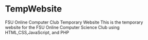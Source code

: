 # TempWebsite
FSU Online Computer Club Temporary Website
This is the temporary website for the FSU Online Computer Science Club using HTML,CSS,JavaScript, and PHP
